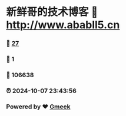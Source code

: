 # 新鲜哥的技术博客 :link: http://www.ababll5.cn 
### :page_facing_up: [27](http://www.ababll5.cn/tag.html) 
### :speech_balloon: 1 
### :hibiscus: 106638 
### :alarm_clock: 2024-10-07 23:43:56 
### Powered by :heart: [Gmeek](https://github.com/Meekdai/Gmeek)
